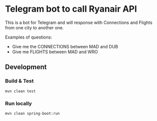 # Telegram bot to call Ryanair API

This is a bot for Telegram and will response with Connections and Flights from one city to another one.

Examples of questions:
- Give me the CONNECTIONS between MAD and DUB
- Give me FLIGHTS between MAD and WRO

 
## Development

### Build & Test

`mvn clean test`

### Run locally

`mvn clean spring-boot:run`